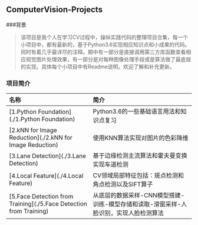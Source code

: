 ## ComputerVision-Projects

###背景
>该项目是我个人在学习CV过程中，操纵实践代码的整理项目合集，每一个小项目中，都有最新的，基于Python3.6实现相应知识点和小成果的代码。同时有着几乎最详尽的注释。期中有一部分是直接调用第三方库函数查看相应视觉图片处理效果，有一部分是对每种图像处理手段或是算法做了最底层的实现。具体每个小项目中有Readme说明。欢迎了解和补充更新。

### 项目简介
|名称|简介|
|:-------------|:-------------|
|[1.Python Foundation](./1.Python Foundation)|Python3.6的一些基础语言用法和知识点复习|
|[2.kNN for Image Reduction](./2.kNN for Image Reduction)|使用KNN算法实现对图片的色彩降维|
|[3.Lane Detection](./3.Lane Detection)|基于边缘检测主流算法和霍夫曼变换实现车道检测|
|[4.Local Feature](./4.Local Feature)|CV领域局部特征包括：斑点检测和角点检测以及SIFT算子|
|[5.Face Detection from Training](./5.Face Detection from Training)|从底层的数据采样-CNN模型搭建-训练-模型存储和读取-滑窗采样-人脸识别，实现人脸检测算法|
